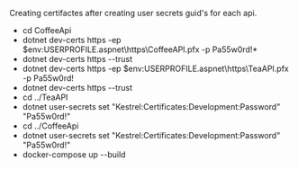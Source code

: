 Creating certifactes after creating user secrets guid's for each api.
* cd CoffeeApi
* dotnet dev-certs https -ep $env:USERPROFILE\.aspnet\https\CoffeeAPI.pfx -p Pa55w0rd!* 
* dotnet dev-certs https --trust
* dotnet dev-certs https -ep $env:USERPROFILE\.aspnet\https\TeaAPI.pfx -p Pa55w0rd!
* dotnet dev-certs https --trust
* cd ../TeaAPI
* dotnet user-secrets set "Kestrel:Certificates:Development:Password" "Pa55w0rd!"
* cd ../CoffeeApi
* dotnet user-secrets set "Kestrel:Certificates:Development:Password" "Pa55w0rd!"
* docker-compose up --build
